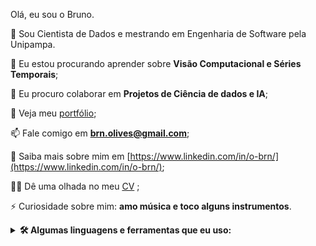 <!--
<p align="center">
  <img src="https://github.com/BrnCode/BrnCode/raw/main/assets/github-header.gif" alt="Oi, eu sou o Bruno">
</p>
-->
<!--
How to make the bio gif ?
💜 Thanks to [matyo91](https://github.com/matyo91)

I made my with https://codesandbox.io/s/github-profile-2ijk7
Then i recorded my screen to gif on EaseUS REC and save result to [assets/github.mov](assets/github.mov)
This [GIF converter](https://ezgif.com/video-to-gif) help me to create a dedicated command that convert MOV to GIF.
Then i save result to [assets/github.gif](assets/github.gif)
-->
  Olá, eu sou o Bruno.

 📝 Sou Cientista de Dados e mestrando em Engenharia de Software pela Unipampa.
 
 🌱 Eu estou procurando aprender sobre **Visão Computacional e Séries Temporais**;

 👯 Eu procuro colaborar em **Projetos de Ciência de dados e IA**;
 
 🔭 Veja meu [portfólio](https://brncode.github.io/);

 📫 Fale comigo em **brn.olives@gmail.com**;

 📄 Saiba mais sobre mim em [https://www.linkedin.com/in/o-brn/](https://www.linkedin.com/in/o-brn/);
 
 👨‍💻 Dê uma olhada no meu [CV](https://github.com/BrnCode/BrnCode/blob/main/assets/CV_Bruno.pdf) ;

 ⚡ Curiosidade sobre mim: **amo música e toco alguns instrumentos**.

<!--
<h3 align="left">Entre em contato comigo:</h3>
<p align="left">
<a href="https://linkedin.com/in/o-brn" target="blank"><img align="center" src="https://raw.githubusercontent.com/rahuldkjain/github-profile-readme-generator/master/src/images/icons/Social/linked-in-alt.svg" alt="o-brn" height="30" width="40" /></a>
</p>
-->

<details>
  <summary><b>🛠️ Algumas linguagens e ferramentas que eu uso:</b></summary>
  <br/>
<p align="left"> <a href="https://www.cprogramming.com/" target="_blank" rel="noreferrer"> <img src="https://raw.githubusercontent.com/devicons/devicon/master/icons/c/c-original.svg" alt="c" width="40" height="40"/> </a> <a href="https://cloud.google.com" target="_blank" rel="noreferrer"> <img src="https://www.vectorlogo.zone/logos/google_cloud/google_cloud-icon.svg" alt="gcp" width="40" height="40"/> </a> <a href="https://git-scm.com/" target="_blank" rel="noreferrer"> <img src="https://www.vectorlogo.zone/logos/git-scm/git-scm-icon.svg" alt="git" width="40" height="40"/> </a> <a href="https://www.linux.org/" target="_blank" rel="noreferrer"> <img src="https://raw.githubusercontent.com/devicons/devicon/master/icons/linux/linux-original.svg" alt="linux" width="40" height="40"/> </a> <a href="https://www.mathworks.com/" target="_blank" rel="noreferrer"> <img src="https://upload.wikimedia.org/wikipedia/commons/2/21/Matlab_Logo.png" alt="matlab" width="40" height="40"/> </a> <a href="https://www.mysql.com/" target="_blank" rel="noreferrer"> <img src="https://raw.githubusercontent.com/devicons/devicon/master/icons/mysql/mysql-original-wordmark.svg" alt="mysql" width="40" height="40"/> </a> <a href="https://pandas.pydata.org/" target="_blank" rel="noreferrer"> <img src="https://raw.githubusercontent.com/devicons/devicon/2ae2a900d2f041da66e950e4d48052658d850630/icons/pandas/pandas-original.svg" alt="pandas" width="40" height="40"/> </a> <a href="https://www.python.org" target="_blank" rel="noreferrer"> <img src="https://raw.githubusercontent.com/devicons/devicon/master/icons/python/python-original.svg" alt="python" width="40" height="40"/> </a> <a href="https://scikit-learn.org/" target="_blank" rel="noreferrer"> <img src="https://upload.wikimedia.org/wikipedia/commons/0/05/Scikit_learn_logo_small.svg" alt="scikit_learn" width="40" height="40"/> </a> <a href="https://seaborn.pydata.org/" target="_blank" rel="noreferrer"> <img src="https://seaborn.pydata.org/_images/logo-mark-lightbg.svg" alt="seaborn" width="40" height="40"/> </a> <a href="https://www.sqlite.org/" target="_blank" rel="noreferrer"> <img src="https://www.vectorlogo.zone/logos/sqlite/sqlite-icon.svg" alt="sqlite" width="40" height="40"/> </a> </p>

